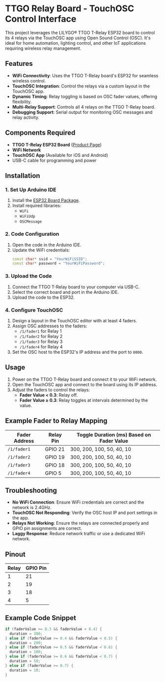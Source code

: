# TTGO Relay Board - TouchOSC Control Interface

This project leverages the LILYGO® TTGO T-Relay ESP32 board to control its 4 relays via the TouchOSC app using Open Sound Control (OSC). It's ideal for home automation, lighting control, and other IoT applications requiring wireless relay management.

## Features

- **WiFi Connectivity**: Uses the TTGO T-Relay board's ESP32 for seamless wireless control.
- **TouchOSC Integration**: Control the relays via a custom layout in the TouchOSC app.
- **Dynamic Timing**: Relay toggling is based on OSC fader values, offering flexibility.
- **Multi-Relay Support**: Controls all 4 relays on the TTGO T-Relay board.
- **Debugging Support**: Serial output for monitoring OSC messages and relay activity.

## Components Required

- **TTGO T-Relay ESP32 Board** ([Product Page](https://lilygo.cc/products/t-relay))
- **WiFi Network**
- **TouchOSC App** (Available for iOS and Android)
- USB-C cable for programming and power

## Installation

### 1. Set Up Arduino IDE

1. Install the [ESP32 Board Package](https://arduino-esp8266.readthedocs.io/).
2. Install required libraries:
   - `WiFi`
   - `WiFiUdp`
   - `OSCMessage`

### 2. Code Configuration

1. Open the code in the Arduino IDE.
2. Update the WiFi credentials:
   ```cpp
   const char* ssid = "YourWiFiSSID";
   const char* password = "YourWiFiPassword";
### 3. Upload the Code

1. Connect the TTGO T-Relay board to your computer via USB-C.
2. Select the correct board and port in the Arduino IDE.
3. Upload the code to the ESP32.

### 4. Configure TouchOSC

1. Design a layout in the TouchOSC editor with at least 4 faders.
2. Assign OSC addresses to the faders:
   - `/1/fader1` for Relay 1
   - `/1/fader2` for Relay 2
   - `/1/fader3` for Relay 3
   - `/1/fader4` for Relay 4
3. Set the OSC host to the ESP32's IP address and the port to `8000`.

## Usage

1. Power on the TTGO T-Relay board and connect it to your WiFi network.
2. Open the TouchOSC app and connect to the board using its IP address.
3. Adjust the faders to control the relays:
   - **Fader Value < 0.3**: Relay off.
   - **Fader Value ≥ 0.3**: Relay toggles at intervals determined by the value.

## Example Fader to Relay Mapping

| Fader Address | Relay Pin | Toggle Duration (ms) Based on Fader Value |
|---------------|-----------|-------------------------------------------|
| `/1/fader1`   | GPIO 21   | 300, 200, 100, 50, 40, 10                |
| `/1/fader2`   | GPIO 19   | 300, 200, 100, 50, 40, 10                |
| `/1/fader3`   | GPIO 18   | 300, 200, 100, 50, 40, 10                |
| `/1/fader4`   | GPIO 5    | 300, 200, 100, 50, 40, 10                |
## Troubleshooting

- **No WiFi Connection**: Ensure WiFi credentials are correct and the network is 2.4GHz.
- **TouchOSC Not Responding**: Verify the OSC host IP and port settings in the app.
- **Relays Not Working**: Ensure the relays are connected properly and GPIO pin assignments are correct.
- **Laggy Response**: Reduce network traffic or use a dedicated WiFi network.

## Pinout

| Relay | GPIO Pin |
|-------|----------|
| 1     | 21       |
| 2     | 19       |
| 3     | 18       |
| 4     | 5        |

## Example Code Snippet

```cpp
if (faderValue >= 0.3 && faderValue < 0.4) {
  duration = 300;
} else if (faderValue >= 0.4 && faderValue < 0.5) {
  duration = 200;
} else if (faderValue >= 0.5 && faderValue < 0.6) {
  duration = 100;
} else if (faderValue >= 0.6 && faderValue < 0.7) {
  duration = 50;
} else if (faderValue >= 0.7) {
  duration = 10;
}
